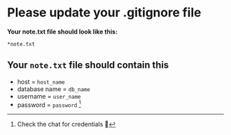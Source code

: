 # Please update your .gitignore file
**Your note.txt file should look like this:**

`*note.txt`

## Your `note.txt` file should contain this

- host = `host_name`
- database name = `db_name`
- username = `user_name`
- password = `password` [^1]

[^1]: Check the chat for credentials 🙂
